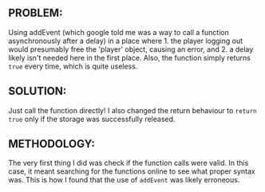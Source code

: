 ## PROBLEM: 
Using addEvent (which google told me was a way to call a function asynchronously after a delay) in a place where 1. the player logging out would presumably free the 'player' object, causing an error, and 2. a delay likely isn't needed here in the first place. Also, the function simply returns `true` every time, which is quite useless.

## SOLUTION: 
Just call the function directly! I also changed the return behaviour to `return true` only if the storage was successfully released.

## METHODOLOGY: 
The very first thing I did was check if the function calls were valid. In this case, it meant searching for the functions online to see what proper syntax was. This is how I found that the use of `addEvent` was likely erroneous.